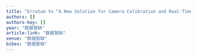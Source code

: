 ```yaml
---
title: "Erratum to “A New Solution for Camera Calibration and Real-Time Image Distortion Correction in Medical Endoscopy-Initial Technical Evaluation …"
authors: []
authors-key: []
year: "数据暂缺"
article-link: "数据暂缺"
venue: "数据暂缺"
bibex: "数据暂缺"
---
```


